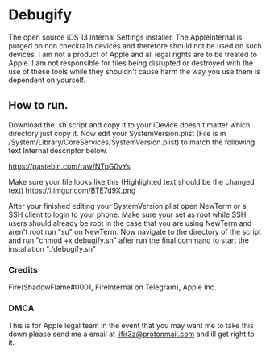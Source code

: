 # Debugify
The open source iOS 13 Internal Settings installer. The AppleInternal is purged on non checkra1n devices and therefore should not be used on such devices. I am not a product of Apple and all legal rights are to be treated to Apple. I am not responsible for files being disrupted or destroyed with the use of these tools while they shouldn't cause harm the way you use them is dependent on yourself.

## How to run.
Download the .sh script and copy it to your iDevice doesn't matter which directory just copy it. Now edit your SystemVersion.plist (File is in /System/Library/CoreServices/SystemVersion.plist) to match the following text Internal descriptor below.

https://pastebin.com/raw/NTpG0vYs

Make sure your file looks like this (Highlighted text should be the changed text)
https://i.imgur.com/BTE7d9X.png

After your finished editing your SystemVersion.plist open NewTerm or a SSH client to login to your phone. Make sure your set as root while SSH users should already be root in the case that you are using NewTerm and aren't root run "su" on NewTerm. Now navigate to the directory of the script and run "chmod +x debugify.sh" after run the final command to start the installation "./debugify.sh"

### Credits
Fire(ShadowFlame#0001, FireInternal on Telegram), Apple Inc.

### DMCA
This is for Apple legal team in the event that you may want me to take this down please send me a email at iifir3z@protonmail.com and ill get right to it.


